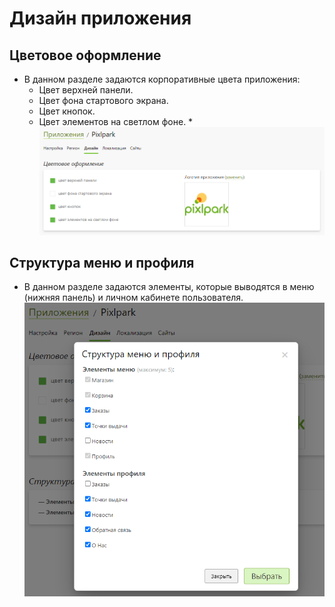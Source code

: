 # Дизайн приложения

## Цветовое оформление
* В данном разделе задаются корпоративные цвета приложения:
    + Цвет верхней панели.
    + Цвет фона стартового экрана.
    + Цвет кнопок.
    + Цвет элементов на светлом фоне.
*![](../_media/app/design-color.png)

## Структура меню и профиля
* В данном разделе задаются элементы, которые выводятся в меню (нижняя панель) и личном кабинете пользователя.
![](../_media/app/design-menu.png)